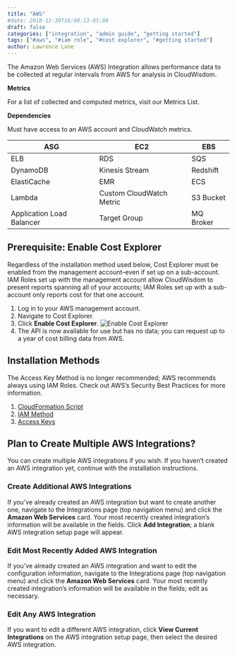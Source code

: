 ```yaml
---
title: "AWS"
#date: 2018-11-30T16:08:13-05:00
draft: false
categories: ["integration", "admin guide", "getting started"]
tags: ["#aws", "#iam role", "#cost explorer", "#getting started"]
author: Lawrence Lane
---
```

The Amazon Web Services (AWS) Integration allows performance data to be collected at regular intervals from AWS for analysis in CloudWisdom.

**Metrics**

For a list of collected and computed metrics, visit our Metrics List.

**Dependencies**

Must have access to an AWS account and CloudWatch metrics.

| ASG                       | EC2                      | EBS       |
|---------------------------|--------------------------|-----------|
| ELB                       | RDS                      | SQS       |
| DynamoDB                  | Kinesis Stream           | Redshift  |
| ElastiCache               | EMR                      | ECS       |
| Lambda                    | Custom CloudWatch Metric | S3 Bucket |
| Application Load Balancer | Target Group             | MQ Broker |

## Prerequisite: Enable Cost Explorer
Regardless of the installation method used below, Cost Explorer must be enabled from the management account–even if set up on a sub-account. IAM Roles set up with the management account allow CloudWisdom to present reports spanning all of your accounts; IAM Roles set up with a sub-account only reports cost for that one account.

1. Log in to your AWS management account.
2. Navigate to Cost Explorer.
3. Click **Enable Cost Explorer**.
![Enable Cost Explorer](/images/aws-integration/enable-cost-explorer.png)
4. The API is now available for use but has no data; you can request up to a year of cost billing data from AWS.

## Installation Methods
The Access Key Method is no longer recommended; AWS recommends always using IAM Roles. Check out AWS’s Security Best Practices for more information.  

1. [CloudFormation Script][1]  
2. [IAM Method][2]  
3. [Access Keys][3]  

## Plan to Create Multiple AWS Integrations?
You can create multiple AWS integrations if you wish. If you haven’t created an AWS integration yet, continue with the installation instructions.  

### Create Additional AWS Integrations
If you’ve already created an AWS integration but want to create another one, navigate to the Integrations page (top navigation menu) and click the **Amazon Web Services** card. Your most recently created integration’s information will be available in the fields. Click **Add Integration**; a blank AWS integration setup page will appear.

### Edit Most Recently Added AWS Integration
If you’ve already created an AWS integration and want to edit the configuration information, navigate to the Integrations page (top navigation menu) and click the **Amazon Web Services** card. Your most recently created integration’s information will be available in the fields; edit as necessary.

### Edit Any AWS Integration
If you want to edit a different AWS integration, click **View Current Integrations** on the AWS integration setup page, then select the desired AWS integration.

[1]:/integrations/aws-integration/aws-cloudformation-installation
[2]:/integrations/aws-integration/aws-iam-installation
[3]:/integrations/aws-integration/aws-access-key-installation
